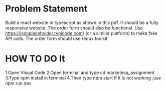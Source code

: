 # Problem Statement 

Build a react website in typescript as shown in this pdf. It should be a fully responsive website. The order form should also be functional. Use https://jsonplaceholder.typicode.com/ (or a similar platform) to make fake API calls. The order form should use redux toolkit

# HOW TO DO It

1.Open Visual Code 
2.Open terminal and type cd  marketesq_assignment
3.Type npm install in terminal 
4.Then type npm start 
 If it is not working ,use npm run dev
 